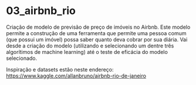 # 03_airbnb_rio
 Criação de modelo de previsão de preço de imóveis no Airbnb.
 Este modelo permite a construção de uma ferramenta que permite uma pessoa comum (que possui um imóvel) possa saber quanto deva cobrar por sua diária.
 Vai desde a criação do modelo (utilizando e selecionando um dentre três algorítimos de machine learning) até o teste de eficácia do modelo selecionado.
 
 Inspiração e datasets estão neste endereço:
 https://www.kaggle.com/allanbruno/airbnb-rio-de-janeiro
 
